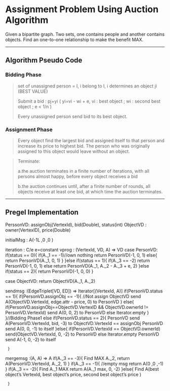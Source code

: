 # Assignment Problem Using Auction Algorithm

Given a bipartite graph. Two sets, one contains people and another contains objects.
Find an one-to-one relationship to make the benefit MAX.

***

## Algorithm Pseudo Code

### Bidding Phase
>set of unassigned person = I, i belong to I, i determines an object ji (BEST VALUE)
>
>Submit a bid : pj+yi  ( yi=vi - wi + e, vi : best object ; wi : second best object ; e < 1/n )
>
>Every unassigned person send bid to its best object.

### Assignment Phase
>Every object find the largest bid and assigned itself to that person and increase its price to highest bid. 
>The person who was originally assigned to this object would leave without an object.

>Terminate:
>
>a.the auction terminates in a finite number of iterations, with all persons almost happy, before every object receives a bid
>
>b.the auction continues until, after a finite number of rounds, all objects receive at least one bid, at which time the auction terminates.

***

## Pregel Implementation


PerssonVD: assignObj(VertexId), bid(Double), status(int)
ObjectVD  : owner(VertexID), price(Double)

initialMsg : A(-1L ,0 ,0 )

iteration : C/e e=constant
vprog : (VertexId, VD, A) ⇒ VD
  case PersonVD:
    if(status == 0){
      if(A._1 == -1)//own nothing
        return PersonVD(-1, 0, 1)
      else{
        return PersonVD(A._1, 0, 1)
        }
    }else if(status == 1){
      if(A._3 == -2) 
        return PersonVD(-1, 0, 1)
      else return 
        PersonVD(A._1, A._2 - A._3 + e, 2)
      }else if(status == 2){
        return PersonVD(-1, 0, 0)
    }

  case ObjectVD:
     return ObjectVD(A._1, A._2)

sendmsg :(EdgeTriplet[VD, ED]) ⇒ Iterator[(VertexId, A)]
     if(PersonVD.status == 1){
          if(PersonVD.assignObj == -1){
          //Not assign
               ObjectVD send A(ObjectVD.VertexId, edge.attr - price, 0) to PersonVD
          }
          else{
               if(PersonVD.assignObj==ObjectVD.VertexID && ObjectVD.ownerId != PersonVD.VertexId)
                  send A(0, 0, 2) to PersonVD
               else Iterator.empty
          }
     }//Bidding Phase1
     else if(PersonVD.status == 2){
          PersonVD send A(PersonVD.VertexId, bid, -3) to ObjectVD.VertexId == assignObj
          PersonVD send A(0, 0, -1) to itself
     }else{
           if(PersonVD.VertexId == ObjectVD.ownerId) send(ObjectVD.VertexId, 0, -2) to PersonVD
           else Iterator.empty
           PersonVD send A(-1, 0, -2) to itself

     }

mergemsg :(A, A) ⇒ A
     if(A._3 == -3){
         Find MAX A._2, return A(PersonVD.VertexId, A._2, 1)
     }
     if(A._3 == -1){
         //empty msg
         return A(0 ,0 ,-1)
     }
          if(A._3 == -2){
         Find A._1 MAX return A(A._1 max, 0, -2)
     }else{
         Find A(best object’s VertexId, best object’s price, second best object’s price )

     }
